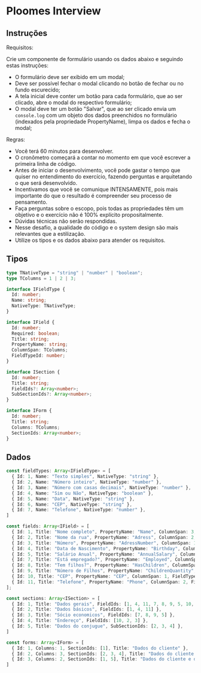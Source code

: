 # Ploomes Interview 

## Instruções
Requisitos:

Crie um componente de formulário usando os dados abaixo e seguindo estas instruções:
- O formulário deve ser exibido em um modal;
- Deve ser possível fechar o modal clicando no botão de fechar ou no fundo escurecido;
- A tela inicial deve conter um botão para cada formulário, que ao ser clicado, abre o modal do respectivo formulário;
- O modal deve ter um botão "Salvar", que ao ser clicado envia um `console.log` com um objeto dos dados preenchidos no formulário (indexados pela propriedade PropertyName), limpa os dados e fecha o modal;

Regras:

- Você terá 60 minutos para desenvolver.
- O cronômetro começará a contar no momento em que você escrever a primeira linha de código.
- Antes de iniciar o desenvolvimento, você pode gastar o tempo que quiser no entendimento do exercício, fazendo perguntas e arquitetando o que será desenvolvido.
- Incentivamos que você se comunique INTENSAMENTE, pois mais importante do que o resultado é compreender seu processo de pensamento.
- Faça perguntas sobre o escopo, pois todas as propriedades têm um objetivo e o exercício não é 100% explícito propositalmente.
- Dúvidas técnicas não serão respondidas.
- Nesse desafio, a qualidade do código e o system design são mais relevantes que a estilização.
- Utilize os tipos e os dados abaixo para atender os requisitos.


## Tipos

```ts
type TNativeType = "string" | "number" | "boolean";
type TColumns = 1 | 2 | 3;

interface IFieldType {
  Id: number;
  Name: string;
  NativeType: TNativeType;
}

interface IField {
  Id: number;
  Required: boolean;
  Title: string;
  PropertyName: string;
  ColumnSpan: TColumns;
  FieldTypeId: number;
}

interface ISection {
  Id: number;
  Title: string;
  FieldIds?: Array<number>;
  SubSectionIds?: Array<number>;
}

interface IForm {
  Id: number;
  Title: string;
  Columns: TColumns;
  SectionIds: Array<number>;
}
```

## Dados

```ts
const fieldTypes: Array<IFieldType> = [
  { Id: 1, Name: "Texto simples", NativeType: "string" },
  { Id: 2, Name: "Número inteiro", NativeType: "number" },
  { Id: 3, Name: "Número com casas decimais", NativeType: "number" },
  { Id: 4, Name: "Sim ou Não", NativeType: "boolean" },
  { Id: 5, Name: "Data", NativeType: "string" },
  { Id: 6, Name: "CEP", NativeType: "string" },
  { Id: 7, Name: "Telefone", NativeType: "number" },
]

const fields: Array<IField> = [
  { Id: 1, Title: "Nome completo", PropertyName: "Name", ColumnSpan: 3, FieldTypeId: 1, Required: true },
  { Id: 2, Title: "Nome da rua", PropertyName: "Adress", ColumnSpan: 2, FieldTypeId: 1, Required: false },
  { Id: 3, Title: "Número", PropertyName: "AdressNumber", ColumnSpan: 1, FieldTypeId: 2, Required: false },
  { Id: 4, Title: "Data de Nascimento", PropertyName: "Birthday", ColumnSpan: 1, FieldTypeId: 5, Required: false },
  { Id: 5, Title: "Salário Anual", PropertyName: "AnnualSalary", ColumnSpan: 2, FieldTypeId: 3, Required: false },
  { Id: 7, Title: "Está empregado?", PropertyName: "Employed", ColumnSpan: 1, FieldTypeId: 4, Required: false },
  { Id: 8, Title: "Tem filhos?", PropertyName: "HasChildren", ColumnSpan: 1, FieldTypeId: 4, Required: false },
  { Id: 9, Title: "Número de Filhos", PropertyName: "ChildrenQuantity", ColumnSpan: 1, FieldTypeId: 2, Required: false },
  { Id: 10, Title: "CEP", PropertyName: "CEP", ColumnSpan: 1, FieldTypeId: 6, Required: false },
  { Id: 11, Title: "Telefone", PropertyName: "Phone", ColumnSpan: 2, FieldTypeId: 7, Required: false },
];

const sections: Array<ISection> = [
  { Id: 1, Title: "Dados gerais", FieldIds: [1, 4, 11, 7, 8, 9, 5, 10, 2, 3] },
  { Id: 2, Title: "Dados básicos", FieldIds: [1, 4, 11] },
  { Id: 3, Title: "Sócio economicos", FieldIds: [7, 8, 9, 5] },
  { Id: 4, Title: "Endereço", FieldIds: [10, 2, 3] },
  { Id: 5, Title: "Dados do conjugue", SubSectionIds: [2, 3, 4] },
]

const forms: Array<IForm> = [
  { Id: 1, Columns: 1, SectionIds: [1], Title: "Dados do cliente" },
  { Id: 2, Columns: 3, SectionIds: [2, 3, 4], Title: "Dados do cliente por seção" },
  { Id: 3, Columns: 2, SectionIds: [1, 5], Title: "Dados do cliente e do conjugue" },
]
```
